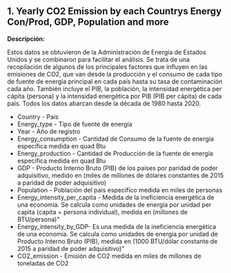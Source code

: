 ## 1. **Yearly CO2 Emission by each Countrys Energy Con/Prod, GDP, Population and more**

**Descripción:**

Estos datos se obtuvieron de la Administración de Energía de Estados Unidos y se combinaron para facilitar el análisis. Se trata de una recopilación de algunos de los principales factores que influyen en las emisiones de CO2, que van desde la producción y el consumo de cada tipo de fuente de energía principal en cada país hasta su tasa de contaminación cada año. También incluye el PIB, la población, la intensidad energética per cápita (persona) y la intensidad energética por PIB (PIB per cápita) de cada país. Todos los datos abarcan desde la década de 1980 hasta 2020.

- Country - País
- Energy_type - Tipo de fuente de energía
- Year - Año de registro
- Energy_consumption - Cantidad de Consumo de la fuente de energía específica medida en quad Btu
- Energy_production - Cantidad de Producción de la fuente de energía específica medida en quad Btu
- GDP - Producto Interno Bruto (PIB) de los países por paridad de poder adquisitivo, medido en (miles de millones de dólares constantes de 2015 a paridad de poder adquisitivo)
- Population - Población del país específico medida en miles de personas
- Energy_intensity_per_capita - Medida de la ineficiencia energética de una economía. Se calcula como unidades de energía por unidad per capita (capita = persona individual), medida en (millones de BTU/persona)"   
- Energy_intensity_by_GDP- Es una medida de la ineficiencia energética de una economía. Se calcula como unidades de energía por unidad de Producto Interno Bruto (PIB), medida en (1000 BTU/dólar constante de 2015 a paridad de poder adquisitivo)"   
- CO2_emission - Emisión de CO2 medida en miles de millones de toneladas de CO2